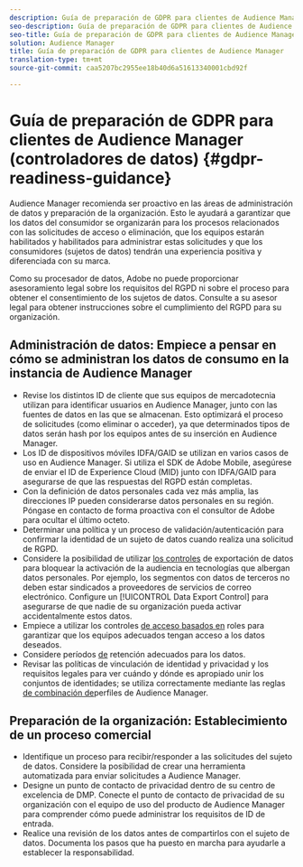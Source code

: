 ```yaml
---
description: Guía de preparación de GDPR para clientes de Audience Manager
seo-description: Guía de preparación de GDPR para clientes de Audience Manager
seo-title: Guía de preparación de GDPR para clientes de Audience Manager
solution: Audience Manager
title: Guía de preparación de GDPR para clientes de Audience Manager
translation-type: tm+mt
source-git-commit: caa5207bc2955ee18b40d6a51613340001cbd92f

---
```



# Guía de preparación de GDPR para clientes de Audience Manager (controladores de datos) {#gdpr-readiness-guidance}

Audience Manager recomienda ser proactivo en las áreas de administración de datos y preparación de la organización. Esto le ayudará a garantizar que los datos del consumidor se organizarán para los procesos relacionados con las solicitudes de acceso o eliminación, que los equipos estarán habilitados y habilitados para administrar estas solicitudes y que los consumidores (sujetos de datos) tendrán una experiencia positiva y diferenciada con su marca.

Como su procesador de datos, Adobe no puede proporcionar asesoramiento legal sobre los requisitos del RGPD ni sobre el proceso para obtener el consentimiento de los sujetos de datos. Consulte a su asesor legal para obtener instrucciones sobre el cumplimiento del RGPD para su organización.

## Administración de datos: Empiece a pensar en cómo se administran los datos de consumo en la instancia de Audience Manager

* Revise los distintos ID de cliente que sus equipos de mercadotecnia utilizan para identificar usuarios en Audience Manager, junto con las fuentes de datos en las que se almacenan. Esto optimizará el proceso de solicitudes (como eliminar o acceder), ya que determinados tipos de datos serán hash por los equipos antes de su inserción en Audience Manager.
* Los ID de dispositivos móviles IDFA/GAID se utilizan en varios casos de uso en Audience Manager. Si utiliza el SDK de Adobe Mobile, asegúrese de enviar el ID de Experience Cloud (MID) junto con IDFA/GAID para asegurarse de que las respuestas del RGPD están completas.
* Con la definición de datos personales cada vez más amplia, las direcciones IP pueden considerarse datos personales en su región. Póngase en contacto de forma proactiva con el consultor de Adobe para ocultar el último octeto.
* Determinar una política y un proceso de validación/autenticación para confirmar la identidad de un sujeto de datos cuando realiza una solicitud de RGPD.
* Considere la posibilidad de utilizar [los controles](../../features/data-export-controls.md) de exportación de datos para bloquear la activación de la audiencia en tecnologías que albergan datos personales. Por ejemplo, los segmentos con datos de terceros no deben estar sindicados a proveedores de servicios de correo electrónico. Configure un [!UICONTROL Data Export Control] para asegurarse de que nadie de su organización pueda activar accidentalmente estos datos.
* Empiece a utilizar los controles [de acceso basados en](../../features/administration/administration-overview.md) roles para garantizar que los equipos adecuados tengan acceso a los datos deseados.
* Considere períodos [de](../../faq/faq-privacy.md#data-retention-faq) retención adecuados para los datos.
* Revisar las políticas de vinculación de identidad y privacidad y los requisitos legales para ver cuándo y dónde es apropiado unir los conjuntos de identidades; se utiliza correctamente mediante las reglas [de combinación de](../../features/profile-merge-rules/merge-rules-overview.md)perfiles de Audience Manager.

## Preparación de la organización: Establecimiento de un proceso comercial

* Identifique un proceso para recibir/responder a las solicitudes del sujeto de datos. Considere la posibilidad de crear una herramienta automatizada para enviar solicitudes a Audience Manager.
* Designe un punto de contacto de privacidad dentro de su centro de excelencia de DMP. Conecte el punto de contacto de privacidad de su organización con el equipo de uso del producto de Audience Manager para comprender cómo puede administrar los requisitos de ID de entrada.
* Realice una revisión de los datos antes de compartirlos con el sujeto de datos. Documenta los pasos que ha puesto en marcha para ayudarle a establecer la responsabilidad.
